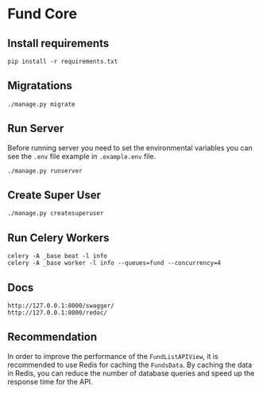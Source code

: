 # Fund Core


## Install requirements
```
pip install -r requirements.txt
```

## Migratations
```
./manage.py migrate
```

## Run Server
Before  running server you need to set the environmental variables you can see the
`.env` file example in `.example.env` file.
```
./manage.py runserver
```

## Create Super User
```
./manage.py createsuperuser
```

## Run Celery Workers
```
celery -A _base beat -l info
celery -A _base worker -l info --queues=fund --concurrency=4
```

## Docs
```
http://127.0.0.1:8000/swagger/
http://127.0.0.1:8000/redoc/
```

## Recommendation

In order to improve the performance of the `FundListAPIView`, it is recommended to use Redis for caching the `FundsData`. By caching the data in Redis, you can reduce the number of database queries and speed up the response time for the API.
